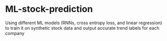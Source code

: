 # ML-stock-prediction
Using different ML models (RNNs, cross entropy loss, and linear regression) to train it on synthetic stock data and output accurate trend labels for each company 
